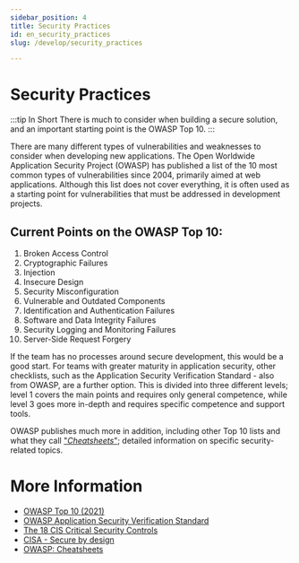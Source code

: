 ```yaml
---
sidebar_position: 4
title: Security Practices
id: en_security_practices
slug: /develop/security_practices

---
```


# Security Practices
:::tip In Short
There is much to consider when building a secure solution, and an important starting point is the OWASP Top 10.
:::

There are many different types of vulnerabilities and weaknesses to consider when developing new applications. The Open Worldwide Application Security Project (OWASP) has published a list of the 10 most common types of vulnerabilities since 2004, primarily aimed at web applications. Although this list does not cover everything, it is often used as a starting point for vulnerabilities that must be addressed in development projects.

## Current Points on the OWASP Top 10:
1. Broken Access Control
2. Cryptographic Failures
3. Injection
4. Insecure Design
5. Security Misconfiguration
6. Vulnerable and Outdated Components
7. Identification and Authentication Failures
8. Software and Data Integrity Failures
9. Security Logging and Monitoring Failures
10. Server-Side Request Forgery

If the team has no processes around secure development, this would be a good start. For teams with greater maturity in application security, other checklists, such as the Application Security Verification Standard - also from OWASP, are a further option. This is divided into three different levels; level 1 covers the main points and requires only general competence, while level 3 goes more in-depth and requires specific competence and support tools.

OWASP publishes much more in addition, including other Top 10 lists and what they call ["_Cheatsheets_"](https://cheatsheetseries.owasp.org/); detailed information on specific security-related topics.

# More Information
* [OWASP Top 10 (2021)](https://owasp.org/www-project-developer-guide/draft/training_education/owasp_top_ten/)
* [OWASP Application Security Verification Standard](https://owasp.org/www-project-application-security-verification-standard/)
* [The 18 CIS Critical Security Controls](https://www.cisecurity.org/controls/cis-controls-list)
* [CISA - Secure by design](https://www.cisa.gov/securebydesign)
* [OWASP: Cheatsheets](https://cheatsheetseries.owasp.org/)
